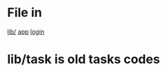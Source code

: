 # File in 


[lib/](https://github.com/SureshS03/App/blob/main/lib/)
[app](https://github.com/SureshS03/App/blob/main/lib/app.dart)
[login](https://github.com/SureshS03/App/blob/main/lib/login.dart)

# lib/task is old tasks codes
